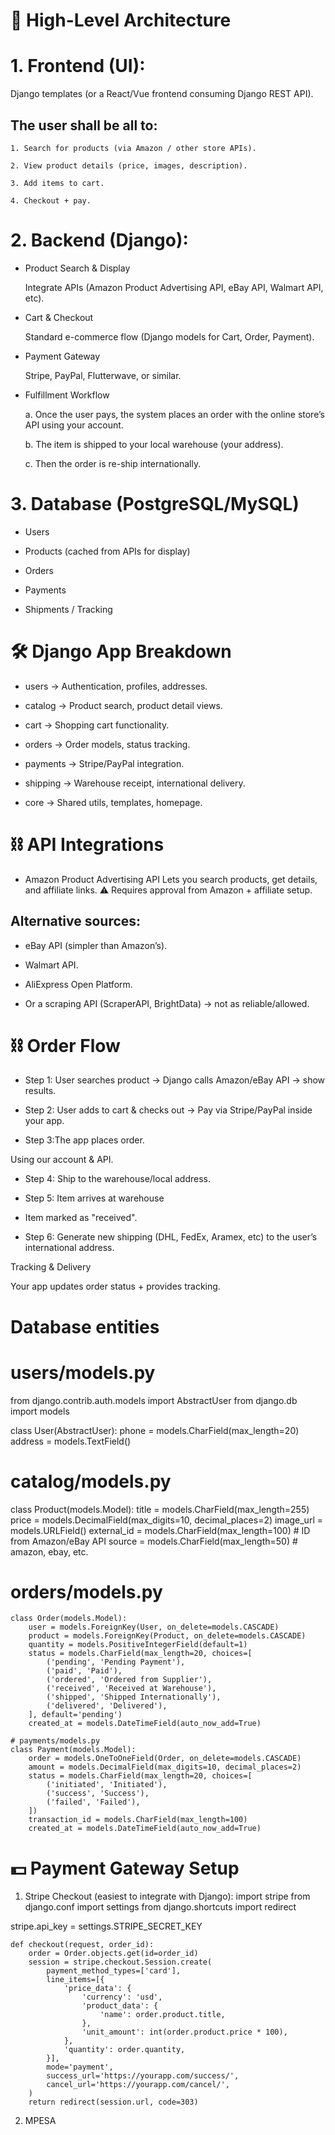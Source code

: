 # 🔹 High-Level Architecture
# 1.  Frontend (UI):

Django templates (or a React/Vue frontend consuming Django REST API).

## The user shall be all to:

    1. Search for products (via Amazon / other store APIs).

    2. View product details (price, images, description).

    3. Add items to cart.

    4. Checkout + pay.

# 2.  Backend (Django):

* Product Search & Display

    Integrate APIs (Amazon Product Advertising API, eBay API, Walmart API, etc).

* Cart & Checkout

    Standard e-commerce flow (Django models for Cart, Order, Payment).

* Payment Gateway

    Stripe, PayPal, Flutterwave, or similar.

* Fulfillment Workflow

    a. Once the user pays, the system places an order with the online store’s API using your account.

    b. The item is shipped to your local warehouse (your address).

    c. Then the order is re-ship internationally.

# 3. Database (PostgreSQL/MySQL)

* Users

* Products (cached from APIs for display)

* Orders

* Payments

* Shipments / Tracking

# 🛠️ Django App Breakdown
* users → Authentication, profiles, addresses.

* catalog → Product search, product detail views.

* cart → Shopping cart functionality.

* orders → Order models, status tracking.

* payments → Stripe/PayPal integration.

* shipping → Warehouse receipt, international delivery.

* core → Shared utils, templates, homepage.

# ⛓️ API Integrations
* Amazon Product Advertising API
Lets you search products, get details, and affiliate links.
⚠️ Requires approval from Amazon + affiliate setup.

## Alternative sources:

* eBay API (simpler than Amazon’s).

* Walmart API.

* AliExpress Open Platform.

* Or a scraping API (ScraperAPI, BrightData) → not as reliable/allowed.

# ⛓️ Order Flow
* Step 1: User searches product
→ Django calls Amazon/eBay API → show results.

* Step 2: User adds to cart & checks out
→ Pay via Stripe/PayPal inside your app.

* Step 3:The app  places order.

Using  our account & API.

* Step 4: Ship to the warehouse/local address.

* Step 5: Item arrives at warehouse

* Item marked  as "received".

* Step 6:  Generate new shipping (DHL, FedEx, Aramex, etc) to the user’s international address.

Tracking & Delivery

Your app updates order status + provides tracking.

# Database entities

# users/models.py
from django.contrib.auth.models import AbstractUser
from django.db import models

class User(AbstractUser):
    phone = models.CharField(max_length=20)
    address = models.TextField()

# catalog/models.py
class Product(models.Model):
    title = models.CharField(max_length=255)
    price = models.DecimalField(max_digits=10, decimal_places=2)
    image_url = models.URLField()
    external_id = models.CharField(max_length=100)  # ID from Amazon/eBay API
    source = models.CharField(max_length=50)  # amazon, ebay, etc.

# orders/models.py
```text
class Order(models.Model):
    user = models.ForeignKey(User, on_delete=models.CASCADE)
    product = models.ForeignKey(Product, on_delete=models.CASCADE)
    quantity = models.PositiveIntegerField(default=1)
    status = models.CharField(max_length=20, choices=[
        ('pending', 'Pending Payment'),
        ('paid', 'Paid'),
        ('ordered', 'Ordered from Supplier'),
        ('received', 'Received at Warehouse'),
        ('shipped', 'Shipped Internationally'),
        ('delivered', 'Delivered'),
    ], default='pending')
    created_at = models.DateTimeField(auto_now_add=True)
```
```text
# payments/models.py
class Payment(models.Model):
    order = models.OneToOneField(Order, on_delete=models.CASCADE)
    amount = models.DecimalField(max_digits=10, decimal_places=2)
    status = models.CharField(max_length=20, choices=[
        ('initiated', 'Initiated'),
        ('success', 'Success'),
        ('failed', 'Failed'),
    ])
    transaction_id = models.CharField(max_length=100)
    created_at = models.DateTimeField(auto_now_add=True)
```
#  💵 Payment Gateway Setup
1. Stripe Checkout (easiest to integrate with Django):
import stripe
from django.conf import settings
from django.shortcuts import redirect

stripe.api_key = settings.STRIPE_SECRET_KEY

```text
def checkout(request, order_id):
    order = Order.objects.get(id=order_id)
    session = stripe.checkout.Session.create(
        payment_method_types=['card'],
        line_items=[{
            'price_data': {
                'currency': 'usd',
                'product_data': {
                    'name': order.product.title,
                },
                'unit_amount': int(order.product.price * 100),
            },
            'quantity': order.quantity,
        }],
        mode='payment',
        success_url='https://yourapp.com/success/',
        cancel_url='https://yourapp.com/cancel/',
    )
    return redirect(session.url, code=303)
```

2. MPESA 